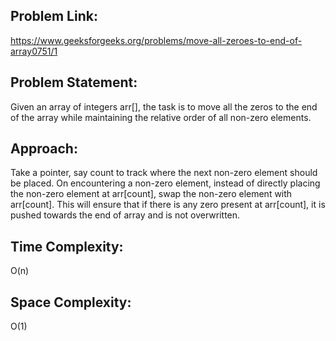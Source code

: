 ## Problem Link:
https://www.geeksforgeeks.org/problems/move-all-zeroes-to-end-of-array0751/1
## Problem Statement:
Given an array of integers arr[], the task is to move all the zeros to the end of the array while maintaining the relative order of all non-zero elements.
## Approach:
Take a pointer, say count to track where the next non-zero element should be placed. 
On encountering a non-zero element, instead of directly placing the non-zero element at arr[count], swap the non-zero element with arr[count]. This will ensure that if there is any zero present at arr[count], it is pushed towards the end of array and is not overwritten. 
## Time Complexity: 
O(n) 
## Space Complexity: 
O(1)
